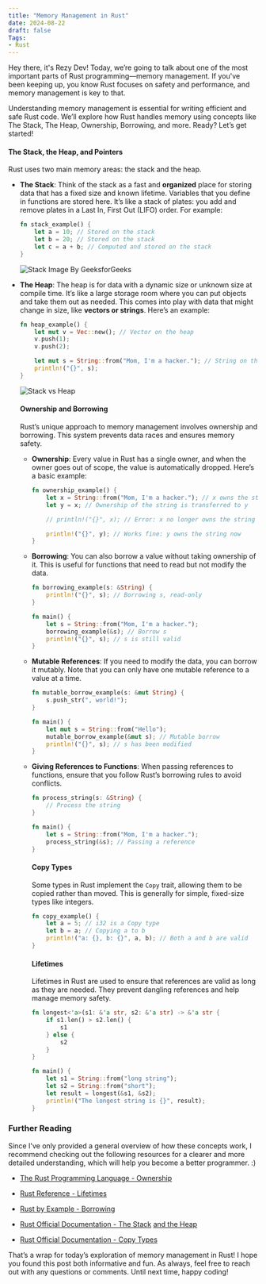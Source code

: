 ```yaml
---
title: "Memory Management in Rust"
date: 2024-08-22
draft: false
Tags:
- Rust
---
```


Hey there, it's Rezy Dev! Today, we’re going to talk about one of the most important parts of Rust programming—memory management. If you've been keeping up, you know Rust focuses on safety and performance, and memory management is key to that.

Understanding memory management is essential for writing efficient and safe Rust code. We’ll explore how Rust handles memory using concepts like The Stack, The Heap, Ownership, Borrowing, and more. Ready? Let’s get started!

#### **The Stack, the Heap, and Pointers**

Rust uses two main memory areas: the stack and the heap.

* **The Stack**: Think of the stack as a fast and **organized** place for storing data that has a fixed size and known lifetime. Variables that you define in functions are stored here. It’s like a stack of plates: you add and remove plates in a Last In, First Out (LIFO) order. For example:
    
    ```rust
    fn stack_example() {
        let a = 10; // Stored on the stack
        let b = 20; // Stored on the stack
        let c = a + b; // Computed and stored on the stack
    }
    ```
    
    ![Stack Image By GeeksforGeeks](https://media.geeksforgeeks.org/wp-content/cdn-uploads/20221219100314/stack.drawio2.png)
    
* **The Heap**: The heap is for data with a dynamic size or unknown size at compile time. It’s like a large storage room where you can put objects and take them out as needed. This comes into play with data that might change in size, like **vectors or strings**. Here’s an example:
    
    ```rust
    fn heap_example() {
        let mut v = Vec::new(); // Vector on the heap
        v.push(1);
        v.push(2);
    
        let mut s = String::from("Mom, I'm a hacker."); // String on the heap
        println!("{}", s);
    }
    ```
    
    ![Stack vs Heap](https://miro.medium.com/v2/resize:fit:1000/1*k8DpgOO1fpigrZIeBtDhWA.png)
    
    #### **Ownership and Borrowing**
    
    Rust’s unique approach to memory management involves ownership and borrowing. This system prevents data races and ensures memory safety.
    
    * **Ownership**: Every value in Rust has a single owner, and when the owner goes out of scope, the value is automatically dropped. Here’s a basic example:
        
        ```rust
        fn ownership_example() {
            let x = String::from("Mom, I'm a hacker."); // x owns the string
            let y = x; // Ownership of the string is transferred to y
        
            // println!("{}", x); // Error: x no longer owns the string
        
            println!("{}", y); // Works fine: y owns the string now
        }
        ```
        
    * **Borrowing**: You can also borrow a value without taking ownership of it. This is useful for functions that need to read but not modify the data.
        
        ```rust
        fn borrowing_example(s: &String) {
            println!("{}", s); // Borrowing s, read-only
        }
        
        fn main() {
            let s = String::from("Mom, I'm a hacker.");
            borrowing_example(&s); // Borrow s
            println!("{}", s); // s is still valid
        }
        ```
        
    * **Mutable References**: If you need to modify the data, you can borrow it mutably. Note that you can only have one mutable reference to a value at a time.
        
        ```rust
        fn mutable_borrow_example(s: &mut String) {
            s.push_str(", world!");
        }
        
        fn main() {
            let mut s = String::from("Hello");
            mutable_borrow_example(&mut s); // Mutable borrow
            println!("{}", s); // s has been modified
        }
        ```
        
    * **Giving References to Functions**: When passing references to functions, ensure that you follow Rust’s borrowing rules to avoid conflicts.
        
        ```rust
        fn process_string(s: &String) {
            // Process the string
        }
        
        fn main() {
            let s = String::from("Mom, I'm a hacker.");
            process_string(&s); // Passing a reference
        }
        ```
        
        #### **Copy Types**
        
        Some types in Rust implement the `Copy` trait, allowing them to be copied rather than moved. This is generally for simple, fixed-size types like integers.
        
        ```rust
        fn copy_example() {
            let a = 5; // i32 is a Copy type
            let b = a; // Copying a to b
            println!("a: {}, b: {}", a, b); // Both a and b are valid
        }
        ```
        
        #### **Lifetimes**
        
        Lifetimes in Rust are used to ensure that references are valid as long as they are needed. They prevent dangling references and help manage memory safety.
        
        ```rust
        fn longest<'a>(s1: &'a str, s2: &'a str) -> &'a str {
            if s1.len() > s2.len() {
                s1
            } else {
                s2
            }
        }
        
        fn main() {
            let s1 = String::from("long string");
            let s2 = String::from("short");
            let result = longest(&s1, &s2);
            println!("The longest string is {}", result);
        }
        ```
        

### Further Reading

Since I've only provided a general overview of how these concepts work, I recommend checking out the following resources for a clearer and more detailed understanding, which will help you become a better programmer. :)

* [The Rust Programming Language - Ownership](https://doc.rust-lang.org/book/ch04-01-what-is-ownership.html)
    
* [Rust Reference - Lifetimes](https://web.mit.edu/rust-lang_v1.25/arch/amd64_ubuntu1404/share/doc/rust/html/book/first-edition/lifetimes.html)
    
* [Rust by Example - Borrowing](https://doc.rust-lang.org/stable/rust-by-example/scope/borrow.html)
    
* [Rust Official Documentation - The Stack](https://doc.rust-lang.org/book/ch04-01-what-is-ownership.html#the-stack-and-the-heap) [and the Heap](https://doc.rust-lang.org/book/ch04-01-what-is-ownership.html#the-stack-and-the-heap)
    
* [Rust Official Documentation - Copy Types](https://dhghomon.github.io/easy_rust/Chapter_19.html)
    

That’s a wrap for today’s exploration of memory management in Rust! I hope you found this post both informative and fun. As always, feel free to reach out with any questions or comments. Until next time, happy coding!